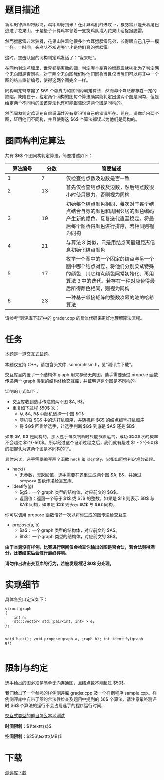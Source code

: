 # 题目描述

<p>新年的钟声即将敲响，鸡年即将到来！在计算鸡们的进攻下，猴腮雷只能夹着尾巴逃进了花果山，于是垫子计算鸡率领着一支突鸡队潜入花果山活捉猴腮雷。</p>
<p>然而猴腮雷非常狡猾，花果山住着他很多个六耳猴腮雷兄弟，长得跟自己几乎一模一样。一时间，突鸡队不知道哪个才是他们真的猴腮雷。</p>
<p>这时，突击队里的同构判定鸡发话了：“我来吧”。</p>
<p>在同构判定鸡眼里，世界都是离散的图，判定哪个是真的猴腮雷就转化为了判定两个无向图是否同构。对于两个无向图我们称他们同构当且仅当我们可以将其中一个图的结点重新编号，使得这两个图完全一样。</p>
<p>同构判定鸡掌握了 $6$ 个强有力的图同构判定算法，然而每个算法都存在一定的缺陷。缺陷在于，给定两个同构的图每个算法确实能判定出这两个图是同构，但是给定两个不同构的图该算法也有可能报告说这两个图是同构的。</p>
<p>然而同构判定鸡现在自信满满并没有意识到自己的错误所在。现在，请你给出两个图，证明他们不同构，并且使得这 $6$ 个算法都误以为他们是同构的。</p>

# 图同构判定算法


<p>共有 $6$ 个图同构判定算法，简要描述如下：</p>
<div class="table-responsive">
<table class="table table-bordered table-vertical-middle"><thead><tr><th class="text-center" style="width:6em;">算法编号</th>
<th class="text-center" style="width:4em;">分数</th>
<th>简要描述</th>
</tr></thead><tbody><tr><td class="text-center">1</td><td class="text-center">7</td><td>仅检查结点数及边数是否一致</td>
</tr><tr><td class="text-center">2</td><td class="text-center">13</td><td>首先仅检查结点数及边数，然后结点数很小时使用暴力，否则视为同构</td></tr><tr><td class="text-center">3</td><td class="text-center">19</td><td>初始每个结点颜色相同，每次对于每个结点结合自身的颜色和周围邻居的颜色编码产生新的颜色，反复迭代直至稳定。将最后每个图所得颜色进行排序，若相同则视为同构</td></tr><tr><td class="text-center">4</td><td class="text-center">21</td><td>与算法 3 类似，只是用结点间最短距离信息初始化结点颜色</td></tr><tr><td class="text-center">5</td><td class="text-center">17</td><td>枚举一个图中的一个固定的结点与另一个图中哪个结点对应，将他们分别染成特殊的颜色，其它结点颜色照常初始化，再用算法 3 中的迭代。若存在一种对应使得最后所得颜色相同，则视为同构</td></tr><tr><td class="text-center">6</td><td class="text-center">23</td><td>一种基于邻接矩阵的整数次幂的迹的哈希算法</td></tr></tbody></table></div>

<p>请参考“测评库下载”中的 grader.cpp 的具体代码来更好地理解算法流程。</p>

# 任务


<p>本题是一道交互式试题。</p>
<p>本题仅支持 C++，请包含头文件 isomorphism.h，见“测评库下载”。</p>
<p>交互库里内置了一个结构体 graph 用来存储无向图，选手需要通过 propose 函数传递两个 graph 类型的结构体给交互库，并证明这两个图是不同构的。</p>
<p>证明的方式如下：</p>
<ul><li>交互库收到选手传递的两个图 $A, B$。</li>
<li>重复如下过程 $50$ 次：<ul><li>从 $A, B$ 中随机选择一个图 $G$</li>
<li>随机将 $G$ 中的边打乱顺序，并随机将 $G$ 的结点编号打乱顺序</li>
<li>将 $G$ 回传给选手，让选手判断 $G$ 到底是 $A$ 还是 $B$</li>
</ul></li>
</ul><p>如果 $A, B$ 是同构的，那么选手每次判断时只能依靠运气，成功 $50$ 次的概率不会超过 $2^{-50}$。所以经过这个证明过程之后，我们就有超过 $1 - 2^{-50}$ 的把握认为这两个图是不同构的了。</p>
<p>具体来说，选手需要编写两个函数 hack 和 identify，以指出同构判定鸡的错误。</p>
<ul><li>hack()<ul><li>无参数，无返回值，选手需要在这里生成两个图 $A, B$，并通过 propose 函数传递给交互库。</li>
</ul></li>
<li>identify(g)<ul><li>$g$：一个 graph 类型的结构体，对应前文的 $G$。</li>
<li>返回值：返回一个等于 $1$ 或 $2$ 的整数。如果是 $1$ 则表示 $G$ 与 $A$ 同构，如果是 $2$ 则表示 $G$ 与 $B$ 同构。</li>
</ul></li>
</ul><p>你可以调用 propose 函数恰好一次以将你生成的图传递给交互库</p>
<ul><li>propose(a, b)<ul><li>$a$：一个 graph 类型的结构体，对应前文的 $A$。</li>
<li>$b$：一个 graph 类型的结构体，对应前文的 $B$。</li>
</ul></li>
</ul><p><strong>由于本题没有样例，比赛进行期间仅会检查你输出的图是否合法，若合法则得满分，比赛结束后会进行最终评测。</strong></p>
<p><strong>请勿作出攻击交互库的行为，若被发现将记 $0$ 分处理。</strong></p>

# 实现细节


<p>具体各接口定义如下：</p>
<pre><code class="sh_cpp">struct graph
{
    int n;
    std::vector&lt; std::pair&lt;int, int&gt; &gt; e;
};

void hack();
void propose(graph a, graph b);
int identify(graph g);</code></pre>

# 限制与约定


<p>选手给出的图必须是简单无向连通图，且结点数不能超过 $50$。</p>
<p>我们给出了一个参考的样例测评库 grader.cpp 及一个样例程序 sample.cpp。样例测评库中自带了图的合法性检查及题目中提到的 $6$ 个算法。请注意最终测评时 $6$ 个算法的运行不会占用选手的程序运行时间。</p>
<p><a href="http://uoj.ac/faq">交互式类型的题目怎么本地测试</a></p>
<p><strong>时间限制：</strong>$1\texttt{s}$</p>
<p><strong>空间限制：</strong>$256\texttt{MB}$</p>

# 下载


<p><a href="/download.php?type=problem&amp;id=286">测评库下载</a></p>
